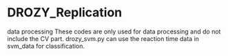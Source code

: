 # DROZY_Replication
data processing
These codes are only used for data processing and do not include the CV part. 
drozy_svm.py can use the reaction time data in svm_data for classification.
